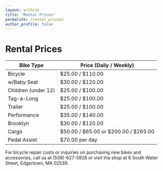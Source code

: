```yaml
---
layout: archive
title: "Rental Prices"
permalink: /rental_prices/
author_profile: false
---
```


# Rental Prices

| Bike Type             | Price (Daily / Weekly)  |
| --------------------- | ----------------------- |
| Bicycle               | $25.00 / $110.00        |
| w/Baby Seat           | $30.00 / $120.00        |
| Children (under 12)   | $25.00 / $100.00        |
| Tag-a-Long            | $25.00 / $100.00        |
| Trailer               | $25.00 / $100.00        |
| Performance           | $35.00 / $140.00        |
| Brooklyn              | $30.00 / $120.00        |
| Cargo                 | $50.00 / $65.00 or $200.00 / $265.00 |
| Pedal Assist          | $70.00 per day          |

For bicycle repair costs or inquiries on purchasing new bikes and accessories, call us at (508)-627-5928 or visit the shop at 8 South Water Street, Edgartown, MA 02539.

